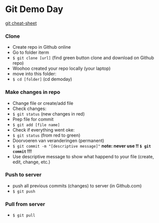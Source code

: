 # Git Demo Day
[git cheat-sheet](https://services.github.com/on-demand/downloads/github-git-cheat-sheet.pdf)
### Clone
- Create repo in Github online
- Go to folder iterm
- `$ git clone [url]` (find green button clone and download on Github repo)
- Woohoo created your repo locally (your laptop)
- move into this folder:
- `$ cd [folder]` (cd demoday)

### Make changes in repo
- Change file or create/add file 
- Check changes:
- `$ git status` (new changes in red) 
- Prep file for commit
- `$ git add [file name]` 
- Check if everything went oke:
- `$ git status` (from red to green) 
- Doorvoeren van veranderingen (permanent)
- `$ git commit -m "[descriptive message]"` **note: never use !! `$ git commit` !!!**
- Use descriptive message to show what happend to your file (create, edit, change, etc.)

### Push to server
- push all previous commits (changes) to server (in Github.com)
- `$ git push` 

### Pull from server
- `$ git pull`

